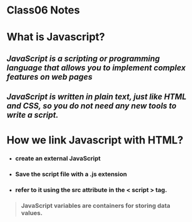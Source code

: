 # **Class06 Notes** #

# What is Javascript? #

 ## *JavaScript is a scripting or programming language that allows you to implement complex features on web pages* ##

 ## *JavaScript is written in plain text, just like HTML and CSS, so you do not need any new tools to write a script.* ##

# How we link Javascript with HTML? #
- ### create an external JavaScript ###
- ### Save the script file with a .js extension ###
- ### refer to it using the src attribute in the < script > tag. ###

> ### JavaScript variables are containers for storing data values. ###


